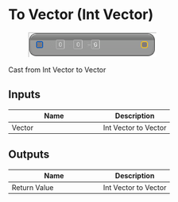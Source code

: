 # To Vector (Int Vector)

<div align="left" data-full-width="false"><figure><img src="../../../../api/Math/Conversions/To_Vector_(Int_Vector).png" alt=""><figcaption></figcaption></figure></div>

Cast from Int Vector to Vector

## Inputs

<table><thead><tr><th width="170">Name</th><th>Description</th></tr></thead><tbody><tr><td>Vector</td><td>Int Vector to Vector</td></tr></tbody></table>

## Outputs

<table><thead><tr><th width="170">Name</th><th>Description</th></tr></thead><tbody><tr><td>Return Value</td><td>Int Vector to Vector</td></tr></tbody></table>
